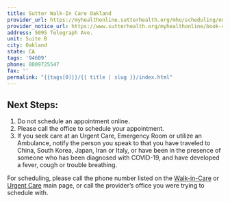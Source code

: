 ```yaml
---
title: Sutter Walk-In Care Oakland
provider_url: https://myhealthonline.sutterhealth.org/mho/scheduling/onmyway/?dispGroups=26606&_ga=2.133041101.278201463.1562195936-1524904045.1562195936&shqnr=true
provider_notice_url: https://www.sutterhealth.org/myhealthonline/book-call?shqnr=false
address: 5095 Telegraph Ave.
unit: Suite B
city: Oakland
state: CA
tags: '94609'
phone: 8009725547
fax: ''
permalink: "{{tags[0]}}/{{ title | slug }}/index.html"
---
```

## Next Steps:

1. Do not schedule an appointment online.
2. Please call the office to schedule your appointment.
3. If you seek care at an Urgent Care, Emergency Room or utilize an Ambulance, notify the person you speak to that you have traveled to China, South Korea, Japan, Iran or Italy, or have been in the presence of someone who has been diagnosed with COVID-19, and have developed a fever, cough or trouble breathing.

For scheduling, please call the phone number listed on the [Walk-in-Care](https://www.sutterhealth.org/find-location/walk-in-care) or [Urgent Care](https://www.sutterhealth.org/find-location/urgent-care) main page, or call the provider’s office you were trying to schedule with.